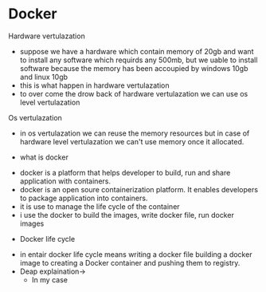 # Docker

Hardware vertulazation
- suppose we have a hardware which contain memory of 20gb and want to install any software which requirds any 500mb, but we uable to install software because the memory has been accoupied by windows 10gb and linux 10gb
- this is what happen in hardware vertulazation
- to over come the drow back of hardware vertulazation we can use os level vertulazation

Os vertulazation
- in os vertulazation we can reuse the memory resources but in case of hardware level vertulazation we can't use memory once it allocated.


* what is docker
- docker is a platform that helps developer to build, run and share application with containers.
- docker is an open soure containerization platform. It enables developers to package application into containers.
- it is use to manage the life cycle of the container
- i use the docker to build the images, write docker file, run docker images

* Docker life cycle
- in entair docker life cycle means writing a docker file building a docker image to creating a Docker container and pushing them to registry.
- Deap explaination->
  - In my case 
